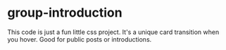 # group-introduction
This code is just a fun little css project. It's a unique card transition when you hover. Good for public posts or introductions.
